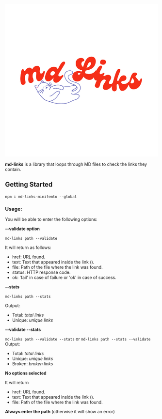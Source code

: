
![md-links](https://raw.githubusercontent.com/minifemtovalen/LIM017-md-links/dev/assets/logo.svg)

**md-links** is a  library that loops through MD files to check the links they contain.

## Getting Started

`npm i md-links-minifemto --global`

### Usage:

You will be able to enter the following options:

**--validate option**

`md-links path --validate`

It will return as follows:

- href: URL found.
- text: Text that appeared inside the link (<a>).
- file: Path of the file where the link was found.
- status: HTTP response code.
- ok: 'fail' in case of failure or 'ok' in case of success.

**--stats**

`md-links path --stats`

Output:

- Total: *total links*
- Unique: *unique links*

**--validate --stats**

`md-links path --validate --stats` or `md-links path --stats --validate`
Output:

- Total: *total links*
- Unique: *unique links*
- Broken: *broken links*

**No options selected**

It will return
- href: URL found.
- text: Text that appeared inside the link (<a>).
- file: Path of the file where the link was found.

**Always enter the path** (otherwise it will show an error)

